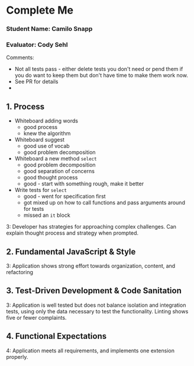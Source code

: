 # Complete Me
### Student Name: Camilo Snapp
### Evaluator: Cody Sehl

Comments:
* Not all tests pass - either delete tests you don't need or pend them if you do want to keep them but don't have time to make them work now.
* See PR for details
* 

## 1. Process

- Whiteboard adding words
  - good process
  - knew the algorithm
- Whiteboard suggest
  - good use of vocab
  - good problem decomposition
- Whiteboard a new method `select`
  - good problem decomposition
  - good separation of concerns
  - good thought process
  - good - start with something rough, make it better
- Write tests for `select`
  - good - went for specification first
  - got mixed up on how to call functions and pass arguments around for tests
  - missed an `it` block
  
3: Developer has strategies for approaching complex challenges. Can explain thought process and strategy when prompted.

## 2. Fundamental JavaScript & Style

3: Application shows strong effort towards organization, content, and refactoring

## 3. Test-Driven Development & Code Sanitation

3: Application is well tested but does not balance isolation and integration tests, using only the data necessary to test the functionality. Linting shows five or fewer complaints.

## 4. Functional Expectations

4: Application meets all requirements, and implements one extension properly.
